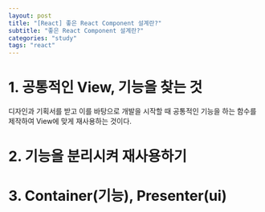 ```yaml
---
layout: post
title: "[React] 좋은 React Component 설계란?"
subtitle: "좋은 React Component 설계란?"
categories: "study"
tags: "react"
---
```


# 1. 공통적인 View, 기능을 찾는 것

디자인과 기획서를 받고 이를 바탕으로 개발을 시작할 때 공통적인 기능을 하는 함수를 제작하여 View에 맞게 재사용하는 것이다.

# 2. 기능을 분리시켜 재사용하기

# 3. Container(기능), Presenter(ui)
